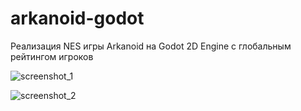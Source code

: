 # arkanoid-godot

Реализация NES игры Arkanoid на Godot 2D Engine с глобальным рейтингом игроков

![screenshot_1](https://172709.selcdn.ru/spirit/arkanoid/1.png "Главное меню")

![screenshot_2](https://172709.selcdn.ru/spirit/arkanoid/2.png "Первый уровень")
